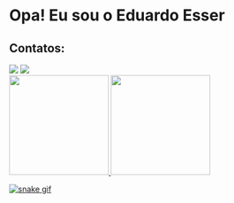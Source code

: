 #  Opa! Eu sou o Eduardo Esser

## Contatos:

<div>
<a href="https://instagram.com/eduardo.esser" target="_blank"><img loading="lazy" src="https://img.shields.io/badge/-Instagram-%23E4405F?style=for-the-badge&logo=instagram&logoColor=white" target="_blank"></a>
<a href = "eduardoesser7366@gmail.com"><img loading="lazy" src="https://img.shields.io/badge/Gmail-D14836?style=for-the-badge&logo=gmail&logoColor=white" target="_blank"></a>

<div>
<a href="https://github.com/TorcedoTimao">
<img loading="lazy" height="180em" src="https://github-readme-stats.vercel.app/api/top-langs/?username=TorcedorTimao&layout=compact&langs_count=7&theme=dracula"/>
<img loading="lazy" height="180em" src="https://github-readme-stats.vercel.app/api?username=TorcedorTimao&show_icons=true&theme=dracula&include_all_commits=true&count_private=true"/>
</div>

![snake gif](https://github.com/TorcedorTimao/TorcedorTimao/blob/output/github-contribution-grid-snake.svg)
